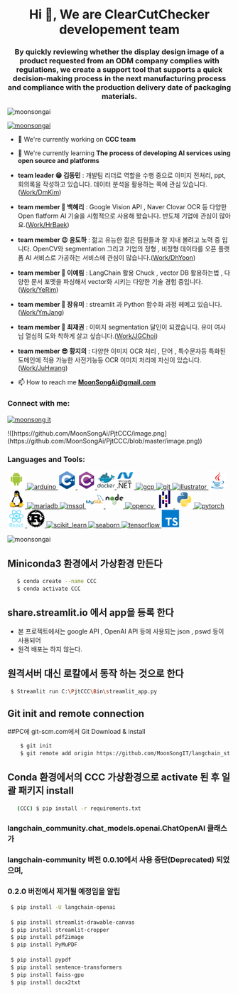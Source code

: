 <h1 align="center">Hi 👋, We are ClearCutChecker developement team</h1>
<h3 align="center">By quickly reviewing whether the display design image of a product requested from an ODM company complies with regulations, we create a support tool that supports a quick decision-making process in the next manufacturing process and compliance with the production delivery date of packaging materials.</h3>

<p align="left"> <img src="https://komarev.com/ghpvc/?username=moonsongai&label=Profile%20views&color=0e75b6&style=flat" alt="moonsongai" /> </p>

<p align="left"> <a href="https://github.com/ryo-ma/github-profile-trophy"><img src="https://github-profile-trophy.vercel.app/?username=moonsongai" alt="moonsongai" /></a> </p>

- 🔭 We're currently working on **CCC team**

- 🌱 We're currently learning **The process of developing AI services using open source and platforms**
- **team leader 😁 김동민** : 개발팀 리더로 역할을 수행 중으로 이미지 전처리, ppt, 회의록을 작성하고 있습니다. 데이터 분석을 활용하는 쪽에 관심 있습니다.([Work/DmKim](https://github.com/MoonSongAi/PjtCCC/tree/master/Work/DmKim))
- **team member 🤪 백혜리** : Google Vision API , Naver Clovar OCR 등 다양한 Open flatform AI 기술을 시험적으로 사용해 봤습니다. 반도체 기업에 관심이 많아요.([Work/HrBaek](https://github.com/MoonSongAi/PjtCCC/tree/master/Work/JHrBaek))
- **team member 😉 윤도하** : 젊고 유능한 젊은 팀원들과 잘 지내 볼려고 노력 중 입니다. OpenCV와 segmentation 그리고 기업의 정형 , 비정형 데이타를 오픈 플랫폼 AI 서비스로 가공하는 서비스에 관심이 많습니다.([Work/DhYoon](https://github.com/MoonSongAi/PjtCCC/tree/master/Work/DhYoon))
- **team member 🥵 이예림** : LangChain 활용 Chuck , vector DB 활용하는법 , 다양한 문서 포멧을 파싱해서 vector화 시키는 다양한 기술 경험 중입니다.([Work/YeRim](https://github.com/MoonSongAi/PjtCCC/tree/master/Work/YeRim))
- **team member 🤠 장유미** : streamlit 과 Python 함수화 과정 헤메고 있습니다.([Work/YmJang](https://github.com/MoonSongAi/PjtCCC/tree/master/Work/YmJang))
- **team member 🤭 최재권** : 이미지 segmentation 달인이 되겠습니다. 유미 여사님 열심히 도와 착하게 살고 싶습니다.([Work/JGChoi](https://github.com/MoonSongAi/PjtCCC/tree/master/Work/JGChoi))
- **team member 😎 황지의** : 다양한 이미지 OCR 처리 , 단어 , 특수문자등 특화된 도메인에 적용 가능한 사전기능등 OCR 이미지 처리에 자신이 있습니다.([Work/JuHwang](https://github.com/MoonSongAi/PjtCCC/tree/master/Work/JuHwang))

- 📫 How to reach me **MoonSongAi@gmail.com**

<h3 align="left">Connect with me:</h3>
<p align="left">
<a href="https://www.youtube.com/c/moonsong it" target="blank"><img align="center" src="https://raw.githubusercontent.com/rahuldkjain/github-profile-readme-generator/master/src/images/icons/Social/youtube.svg" alt="moonsong it" height="30" width="40" /></a>
</p>
!([https://github.com/MoonSongAi/PjtCCC/image.png](https://github.com/MoonSongAi/PjtCCC/blob/master/image.png))
<h3 align="left">Languages and Tools:</h3>
<p align="left"> <a href="https://developer.android.com" target="_blank" rel="noreferrer"> <img src="https://raw.githubusercontent.com/devicons/devicon/master/icons/android/android-original-wordmark.svg" alt="android" width="40" height="40"/> </a> <a href="https://www.arduino.cc/" target="_blank" rel="noreferrer"> <img src="https://cdn.worldvectorlogo.com/logos/arduino-1.svg" alt="arduino" width="40" height="40"/> </a> <a href="https://www.w3schools.com/cpp/" target="_blank" rel="noreferrer"> <img src="https://raw.githubusercontent.com/devicons/devicon/master/icons/cplusplus/cplusplus-original.svg" alt="cplusplus" width="40" height="40"/> </a> <a href="https://www.w3schools.com/cs/" target="_blank" rel="noreferrer"> <img src="https://raw.githubusercontent.com/devicons/devicon/master/icons/csharp/csharp-original.svg" alt="csharp" width="40" height="40"/> </a> <a href="https://www.docker.com/" target="_blank" rel="noreferrer"> <img src="https://raw.githubusercontent.com/devicons/devicon/master/icons/docker/docker-original-wordmark.svg" alt="docker" width="40" height="40"/> </a> <a href="https://dotnet.microsoft.com/" target="_blank" rel="noreferrer"> <img src="https://raw.githubusercontent.com/devicons/devicon/master/icons/dot-net/dot-net-original-wordmark.svg" alt="dotnet" width="40" height="40"/> </a> <a href="https://cloud.google.com" target="_blank" rel="noreferrer"> <img src="https://www.vectorlogo.zone/logos/google_cloud/google_cloud-icon.svg" alt="gcp" width="40" height="40"/> </a> <a href="https://git-scm.com/" target="_blank" rel="noreferrer"> <img src="https://www.vectorlogo.zone/logos/git-scm/git-scm-icon.svg" alt="git" width="40" height="40"/> </a> <a href="https://www.adobe.com/in/products/illustrator.html" target="_blank" rel="noreferrer"> <img src="https://www.vectorlogo.zone/logos/adobe_illustrator/adobe_illustrator-icon.svg" alt="illustrator" width="40" height="40"/> </a> <a href="https://www.java.com" target="_blank" rel="noreferrer"> <img src="https://raw.githubusercontent.com/devicons/devicon/master/icons/java/java-original.svg" alt="java" width="40" height="40"/> </a> <a href="https://www.linux.org/" target="_blank" rel="noreferrer"> <img src="https://raw.githubusercontent.com/devicons/devicon/master/icons/linux/linux-original.svg" alt="linux" width="40" height="40"/> </a> <a href="https://mariadb.org/" target="_blank" rel="noreferrer"> <img src="https://www.vectorlogo.zone/logos/mariadb/mariadb-icon.svg" alt="mariadb" width="40" height="40"/> </a> <a href="https://www.microsoft.com/en-us/sql-server" target="_blank" rel="noreferrer"> <img src="https://www.svgrepo.com/show/303229/microsoft-sql-server-logo.svg" alt="mssql" width="40" height="40"/> </a> <a href="https://www.mysql.com/" target="_blank" rel="noreferrer"> <img src="https://raw.githubusercontent.com/devicons/devicon/master/icons/mysql/mysql-original-wordmark.svg" alt="mysql" width="40" height="40"/> </a> <a href="https://nodejs.org" target="_blank" rel="noreferrer"> <img src="https://raw.githubusercontent.com/devicons/devicon/master/icons/nodejs/nodejs-original-wordmark.svg" alt="nodejs" width="40" height="40"/> </a> <a href="https://opencv.org/" target="_blank" rel="noreferrer"> <img src="https://www.vectorlogo.zone/logos/opencv/opencv-icon.svg" alt="opencv" width="40" height="40"/> </a> <a href="https://pandas.pydata.org/" target="_blank" rel="noreferrer"> <img src="https://raw.githubusercontent.com/devicons/devicon/2ae2a900d2f041da66e950e4d48052658d850630/icons/pandas/pandas-original.svg" alt="pandas" width="40" height="40"/> </a> <a href="https://www.python.org" target="_blank" rel="noreferrer"> <img src="https://raw.githubusercontent.com/devicons/devicon/master/icons/python/python-original.svg" alt="python" width="40" height="40"/> </a> <a href="https://pytorch.org/" target="_blank" rel="noreferrer"> <img src="https://www.vectorlogo.zone/logos/pytorch/pytorch-icon.svg" alt="pytorch" width="40" height="40"/> </a> <a href="https://reactjs.org/" target="_blank" rel="noreferrer"> <img src="https://raw.githubusercontent.com/devicons/devicon/master/icons/react/react-original-wordmark.svg" alt="react" width="40" height="40"/> </a> <a href="https://www.rust-lang.org" target="_blank" rel="noreferrer"> <img src="https://raw.githubusercontent.com/devicons/devicon/master/icons/rust/rust-plain.svg" alt="rust" width="40" height="40"/> </a> <a href="https://scikit-learn.org/" target="_blank" rel="noreferrer"> <img src="https://upload.wikimedia.org/wikipedia/commons/0/05/Scikit_learn_logo_small.svg" alt="scikit_learn" width="40" height="40"/> </a> <a href="https://seaborn.pydata.org/" target="_blank" rel="noreferrer"> <img src="https://seaborn.pydata.org/_images/logo-mark-lightbg.svg" alt="seaborn" width="40" height="40"/> </a> <a href="https://www.tensorflow.org" target="_blank" rel="noreferrer"> <img src="https://www.vectorlogo.zone/logos/tensorflow/tensorflow-icon.svg" alt="tensorflow" width="40" height="40"/> </a> <a href="https://www.typescriptlang.org/" target="_blank" rel="noreferrer"> <img src="https://raw.githubusercontent.com/devicons/devicon/master/icons/typescript/typescript-original.svg" alt="typescript" width="40" height="40"/> </a> </p>

<p><img align="center" src="https://github-readme-streak-stats.herokuapp.com/?user=moonsongai&" alt="moonsongai" /></p>




## Miniconda3 환경에서 가상환경 만든다
```bash
   $ conda create --name CCC
   $ conda activate CCC
```
## share.streamlit.io 에서 app을 등록 한다
- 본 프로젝트에서는 google API , OpenAI API 등에 사용되는 json , pswd 등이 사용되어 
 - 원격 배포는 하지 않는다. 

## 원격서버 대신 로칼에서 동작 하는 것으로 한다 
```bash
 $ Streamlit run C:\PjtCCC\Bin\streamlit_app.py
```
## Git init and remote connection
##PC에 git-scm.com에서 Git Download & install

```bash
    $ git init  
    $ git remote add origin https://github.com/MoonSongIT/langchain_st.git
```
## Conda 환경에서의 CCC 가상환경으로 activate 된 후 일괄 패키지 install
```bash
   (CCC) $ pip install -r requirements.txt
``` 
### langchain_community.chat_models.openai.ChatOpenAI 클래스가 
### langchain-community 버전 0.0.10에서 사용 중단(Deprecated) 되었으며,
### 0.2.0 버전에서 제거될 예정임을 알립
```bash
 $ pip install -U langchain-openai

 $ pip install streamlit-drawable-canvas
 $ pip install streamlit-cropper
 $ pip install pdf2image
 $ pip install PyMuPDF

 $ pip install pypdf
 $ pip install sentence-transformers
 $ pip install faiss-gpu
 $ pip install docx2txt
```

